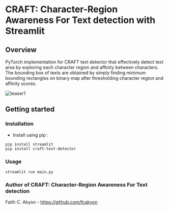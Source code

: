 # CRAFT: Character-Region Awareness For Text detection with Streamlit



## Overview

PyTorch implementation for CRAFT text detector that effectively detect text area by exploring each character region and affinity between characters. The bounding box of texts are obtained by simply finding minimum bounding rectangles on binary map after thresholding character region and affinity scores.

<img alt="teaser1" src="https://github.com/AhmetEnesYalcinkaya/Text_Detector_Streamlit/blob/main/predicted.png">

## Getting started

### Installation

- Install using pip :

```console
pip install streamlit
pip install craft-text-detector
```

### Usage

```console
streamlit run main.py
```

### Author of CRAFT: Character-Region Awareness For Text detection
Fatih C. Akyon - https://github.com/fcakyon
